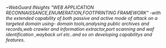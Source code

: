 *~WebGuard INsights*
*"WEB APPLICATION RECONNAISSANCE,ENUMERATION,FOOTPRINTING FRAMEWORK"*
                   -_with the extended capability of both passive and active mode of attack on a targeted domain using- domain tools,analysing public archives and records,web crawler and information extractor,port scanning and waf identification ,wayback url etc..and so on developing capabilitys and features_.

 
